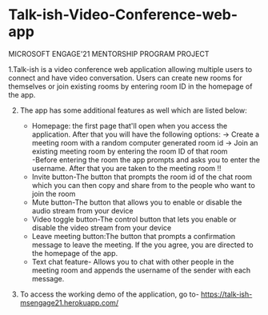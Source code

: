 # Talk-ish-Video-Conference-web-app
MICROSOFT ENGAGE'21 MENTORSHIP PROGRAM PROJECT

1.Talk-ish is a video conference web application allowing multiple users to connect and have video conversation. Users can create new rooms for themselves or join existing rooms by entering room ID in the homepage of the app.

2. The app has some additional features as well which are listed below:
    - Homepage: the first page that'll open when you access the application. After that you will have the following options:
        -> Create a meeting room with a random computer generated room id
        -> Join an existing meeting room by entering the room ID of that room        
    -Before entering the room the app prompts and asks you to enter the username. After that you are taken to the meeting room !!    
    - Invite button-The button that prompts the room id of the chat room which you can then copy and share from to the people who want to join the room
    - Mute button-The button that allows you to enable or disable the audio stream from your device
    - Video toggle button-The control button that lets you enable or disable the video stream from your device
    - Leave meeting button:The button that prompts a confirmation message to leave the meeting. If the you agree, you are directed to the homepage of the app.
    - Text chat feature- Allows you to chat with other people in the meeting room and appends the username of the sender with each message.

3. To access the working demo of the application, go to- https://talk-ish-msengage21.herokuapp.com/
